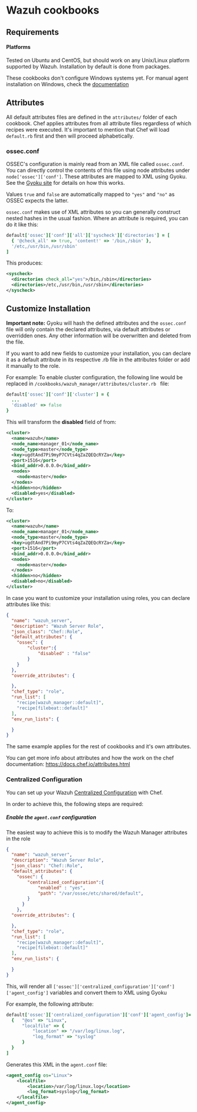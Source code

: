 
Wazuh cookbooks
====================================

Requirements
------------
#### Platforms
Tested on Ubuntu and CentOS, but should work on any Unix/Linux platform supported by Wazuh. Installation by default is done from packages.

These cookbooks don't configure Windows systems yet. For manual agent installation on Windows, check the [documentation](https://documentation.wazuh.com/current/installation-guide/wazuh-agent/wazuh_agent_package_windows.html)

Attributes
----------

All default attributes files are defined in the ```attributes/``` folder of each cookbook. Chef applies attributes from all attribute files regardless of which recipes were executed. It's important to mention that Chef will load ```default.rb``` first and then will proceed alphabetically. 

### ossec.conf

OSSEC's configuration is mainly read from an XML file called `ossec.conf`. You can directly control the contents of this file using node attributes under `node['ossec']['conf']`. These attributes are mapped to XML using Gyoku. See the [Gyoku site](https://github.com/savonrb/gyoku) for details on how this works.

Values `true` and `false`  are automatically mapped to `"yes"` and `"no"` as OSSEC expects the latter.

`ossec.conf` makes use of XML attributes so you can generally construct nested hashes in the usual fashion. Where an attribute is required, you can do it like this:

```ruby
default['ossec']['conf']['all']['syscheck']['directories'] = [
  { '@check_all' => true, 'content!' => '/bin,/sbin' },
  '/etc,/usr/bin,/usr/sbin'
]
```

This produces:

```xml
<syscheck>
  <directories check_all="yes">/bin,/sbin</directories>
  <directories>/etc,/usr/bin,/usr/sbin</directories>
</syscheck>
```

## Customize Installation

**Important note:** Gyoku will hash the defined attributes and the ```ossec.conf``` file will only contain the declared attributes, via default attributes or overridden ones. Any other information will be overwritten and deleted from the file.

If you want to add new fields to customize your installation, you can declare it as a default attribute in its respective .rb file in the attributes folder or add it manually to the role.

For example: To enable cluster configuration, the following line would be replaced in ```/cookbooks/wazuh_manager/attributes/cluster.rb ``` file:

`````` ruby
default['ossec']['conf']['cluster'] = {
  ...
  'disabled' => false
}
``````

This will transform the **disabled** field of from:

```xml
<cluster>
  <name>wazuh</name>
  <node_name>manager_01</node_name>
  <node_type>master</node_type>
  <key>ugdtAnd7Pi9myP7CVts4qZaZQEQcRYZa</key>
  <port>1516</port>
  <bind_addr>0.0.0.0</bind_addr>
  <nodes>
    <node>master</node>
  </nodes>
  <hidden>no</hidden>
  <disabled>yes</disabled>
</cluster>
```

To:

```xml
<cluster>
  <name>wazuh</name>
  <node_name>manager_01</node_name>
  <node_type>master</node_type>
  <key>ugdtAnd7Pi9myP7CVts4qZaZQEQcRYZa</key>
  <port>1516</port>
  <bind_addr>0.0.0.0</bind_addr>
  <nodes>
    <node>master</node>
  </nodes>
  <hidden>no</hidden>
  <disabled>no</disabled>
</cluster>
```

In case you want to customize your installation using roles, you can declare attributes like this: 

```json
{
  "name": "wazuh_server",
  "description": "Wazuh Server Role",
  "json_class": "Chef::Role",
  "default_attributes": {
    "ossec": {
        "cluster":{
            "disabled" : "false"
        }
    }
  },
  "override_attributes": {

  },
  "chef_type": "role",
  "run_list": [
    "recipe[wazuh_manager::default]",
    "recipe[filebeat::default]"
  ],
  "env_run_lists": {

  }
}
```

The same example applies for the rest of cookbooks and it's own attributes.

You can get more info about attributes and how the work on the chef documentation: https://docs.chef.io/attributes.html

### Centralized Configuration

You can set up your Wazuh [Centralized Configuration](https://documentation.wazuh.com/current/user-manual/reference/centralized-configuration.html#centralized-configuration-process) with Chef.

In order to achieve this, the following steps are required:

##### Enable the `agent.conf` configuration

The easiest way to achieve this is to modify the Wazuh Manager attributes in the role

```json
{
  "name": "wazuh_server",
  "description": "Wazuh Server Role",
  "json_class": "Chef::Role",
  "default_attributes": {
    "ossec": {
        "centralized_configuration":{
            "enabled" : "yes",
            "path": "/var/ossec/etc/shared/default",
        }
      }
    },
  "override_attributes": {

  },
  "chef_type": "role",
  "run_list": [
    "recipe[wazuh_manager::default]",
    "recipe[filebeat::default]"
  ],
  "env_run_lists": {

  }
}
```

This, will render all `['ossec']['centralized_configuration']['conf']['agent_config']` variables and convert them to XML using Gyoku

For example, the following attribute:

```ruby
default['ossec']['centralized_configuration']['conf']['agent_config']= [
  {   "@os" => "Linux",
      "localfile" => {
          "location" => "/var/log/linux.log",
          "log_format" => "syslog"
      }
  }
]
```

Generates this XML in the `agent.conf` file:

```xml
<agent_config os="Linux">
    <localfile>
        <location>/var/log/linux.log</location>
        <log_format>syslog</log_format>
    </localfile>
</agent_config>
```